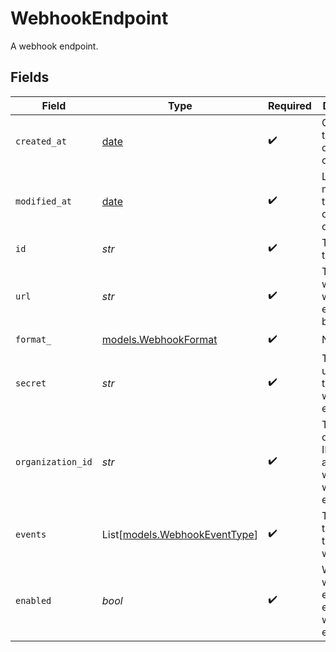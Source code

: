 # WebhookEndpoint

A webhook endpoint.


## Fields

| Field                                                                | Type                                                                 | Required                                                             | Description                                                          | Example                                                              |
| -------------------------------------------------------------------- | -------------------------------------------------------------------- | -------------------------------------------------------------------- | -------------------------------------------------------------------- | -------------------------------------------------------------------- |
| `created_at`                                                         | [date](https://docs.python.org/3/library/datetime.html#date-objects) | :heavy_check_mark:                                                   | Creation timestamp of the object.                                    |                                                                      |
| `modified_at`                                                        | [date](https://docs.python.org/3/library/datetime.html#date-objects) | :heavy_check_mark:                                                   | Last modification timestamp of the object.                           |                                                                      |
| `id`                                                                 | *str*                                                                | :heavy_check_mark:                                                   | The ID of the object.                                                |                                                                      |
| `url`                                                                | *str*                                                                | :heavy_check_mark:                                                   | The URL where the webhook events will be sent.                       | https://webhook.site/cb791d80-f26e-4f8c-be88-6e56054192b0            |
| `format_`                                                            | [models.WebhookFormat](../models/webhookformat.md)                   | :heavy_check_mark:                                                   | N/A                                                                  |                                                                      |
| `secret`                                                             | *str*                                                                | :heavy_check_mark:                                                   | The secret used to sign the webhook events.                          | polar_whs_ovyN6cPrTv56AApvzCaJno08SSmGJmgbWilb33N2JuK                |
| `organization_id`                                                    | *str*                                                                | :heavy_check_mark:                                                   | The organization ID associated with the webhook endpoint.            |                                                                      |
| `events`                                                             | List[[models.WebhookEventType](../models/webhookeventtype.md)]       | :heavy_check_mark:                                                   | The events that will trigger the webhook.                            |                                                                      |
| `enabled`                                                            | *bool*                                                               | :heavy_check_mark:                                                   | Whether the webhook endpoint is enabled and will receive events.     |                                                                      |
